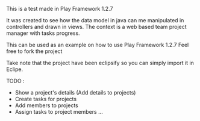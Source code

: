This is a test made in Play Framework 1.2.7

It was created to see how the data model in java can me manipulated in controllers and drawn in views.
The context is a web based team project manager with tasks progress.

This can be used as an example on how to use Play Framework 1.2.7
Feel free to fork the project

Take note that the project have been eclipsify so you can simply import it in Eclipe.

TODO : 
- Show a project's details (Add details to projects)
- Create tasks for projects
- Add members to projects
- Assign tasks to project members
...
